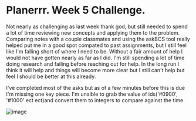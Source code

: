 # Planerrr. Week 5 Challenge. 

Not nearly as challenging as last week thank god, but still needed to spend a lot of time reviewing new concepts and applying them to the problem. Comparing notes with a couple classmates
and using the askBCS tool really helped put me in a good spot compated to past assignments, but I still feel like I'm falling short of where I need to be. Without a fair amount of help
I would not have gotten nearly as far as I did. I'm still spending a lot of time doing research and failing before reaching out for help. In the long run I think it will help and things 
will become more clear but I still can't help but feel I should be better at this already. 

I've completed most of the asks but as of a few minutes before this is due I'm missing one key piece. I'm unalble to grab the value of ids('#0900', '#1000' ect ect)and convert them to 
integers to compare against the time. 

![image](https://github.com/IPv21/Planerrr/assets/132957361/cc3a524b-f18b-41d6-b72b-b838233a37fe)

